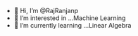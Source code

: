 - 👋 Hi, I’m @RajRanjanp
- 👀 I’m interested in ...Machine Learning
- 🌱 I’m currently learning ...Linear Algebra
<!---
RajRanjanp/RajRanjanp is a ✨ special ✨ repository because its `README.md` (this file) appears on your GitHub profile.
You can click the Preview link to take a look at your changes.
--->
